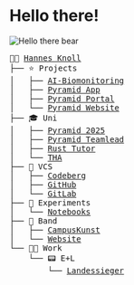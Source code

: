 # Hello there!
![Hello there bear](https://i.giphy.com/IThjAlJnD9WNO.webp)

<pre>
👋🙂 <a href="https://hannesknoll.de">Hannes Knoll</a>
├── ⭐ Projects
│   ├── <a href="https://showcase.informatik.tha.de/sose-2024/vogelstimmenerkennung">AI-Biomonitoring</a>
│   ├── <a href="https://showcase.informatik.tha.de/sose-2025/weiterentwicklung-und-realeinsatz-der-pyramid-app">Pyramid App</a>
│   ├── <a href="https://pyramid.tha.de/portal">Pyramid Portal</a>
│   └── <a href="https://pyramid.tha.de">Pyramid Website</a>
├── 🎓 Uni
│   ├── <a href="https://www.tha.de/Kommunikation/Pyramid-2025.html">Pyramid 2025</a>
│   ├── <a href="https://www.instagram.com/pyramid.tha/p/DIUT0CZsZu-/">Pyramid Teamlead</a>
│   ├── <a href="https://tha.de/~knolljo/rust">Rust Tutor</a>
│   └── <a href="https://tha.de/~knolljo">THA</a>
├── 🐙 VCS
│   ├── <a href="https://codeberg.org/hannesknoll">Codeberg</a>
│   ├── <a href="https://github.com/hannesknoll">GitHub</a>
│   └── <a href="https://gitlab.com/hannesknoll">GitLab</a>
├── 🔬 Experiments
│   └── <a href="https://github.com/hannesknoll/Notebooks">Notebooks</a>
├── 🥁 Band
│   ├── <a href="https://youtu.be/LIPRnscnrSI?si=KRT2z1I0zomGwUR0">CampusKunst</a>
│   └── <a href="https://bassed.de">Website</a>
└── 🧑‍💻 Work
    └── 📟 E+L
        └── <a href="https://www.augsburger-allgemeine.de/augsburg-land/Stadtbergen-Ein-Landessieger-im-Handwerk-arbeitet-in-Stadtbergen-id60990151.html">Landessieger</a>

</pre>
